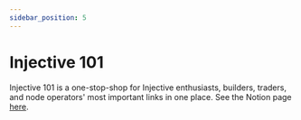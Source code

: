 ```yaml
---
sidebar_position: 5
---
```


# Injective 101

Injective 101 is a one-stop-shop for Injective enthusiasts, builders, traders, and node operators' most important links in one place. See the Notion page [here](https://helios.notion.site/Injective-101-589dedc4c9c04531aae503dbb235d443).
